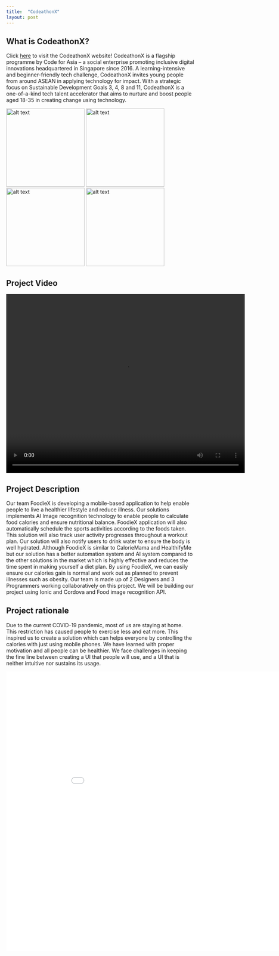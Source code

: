 ```yaml
---
title:  "CodeathonX"
layout: post
---
```

## What is CodeathonX?
Click <a href="https://www.codefor.asia/codeathonx-2021/">here</a> to visit the CodeathonX website!
CodeathonX is a flagship programme by Code for Asia – a social enterprise promoting inclusive digital innovations headquartered in Singapore since 2016. A learning-intensive and beginner-friendly tech challenge, CodeathonX invites young people from around ASEAN in applying technology for impact. With a strategic focus on Sustainable Development Goals 3, 4, 8 and 11, CodeathonX is a one-of-a-kind tech talent accelerator that aims to nurture and boost people aged 18-35 in creating change using technology.

<img src="https://www.codefor.asia/wp-content/uploads/2021/06/E_SDG_Icons-03.jpeg" alt="alt text" title="image Title" width="210"/>
<img src="https://www.codefor.asia/wp-content/uploads/2021/06/E_SDG_Icons-04.jpeg" alt="alt text" title="image Title" width="210"/>
<img src="https://www.codefor.asia/wp-content/uploads/2021/06/E_SDG_Icons-08.jpeg" alt="alt text" title="image Title" width="210"/>
<img src="https://www.codefor.asia/wp-content/uploads/2021/06/E_SDG_Icons-11.jpeg" alt="alt text" title="image Title" width="210"/>

## Project Video
<video width="640" height="480" controls>
  <source src="/assets/FoodieX.mp4" type="video/mp4">
  Your browser does not support the video tag.
</video>

## Project Description
Our team FoodieX is developing a mobile-based application to help enable people to live a healthier lifestyle and reduce illness. 
Our solutions implements AI Image recognition technology to enable people to calculate food calories and ensure nutritional balance. FoodieX application will also automatically schedule the sports activities according to the foods taken. This solution will also track user activity progresses throughout a workout plan. Our solution will also notify users to drink water to ensure the body is well hydrated. Although FoodieX is similar to CalorieMama and HealthifyMe but our solution has a better automation system and AI system compared to the other solutions in the market which is highly effective and reduces the time spent in making yourself a diet plan. By using FoodieX, we can easily ensure our calories gain is normal and work out as planned to prevent illnesses such as obesity. Our team is made up of 2 Designers and 3 Programmers working collaboratively on this project. We will be building our project using Ionic and Cordova and Food image recognition API.

## Project rationale
Due to the current COVID-19 pandemic, most of us are staying at home. This restriction has caused people to exercise less and eat more. This inspired us to create a solution which can helps everyone by controlling the calories with just using mobile phones. We have learned with proper motivation and all people can be healthier. We face challenges in keeping the fine line between creating a UI that people will use, and a UI that is neither intuitive nor sustains its usage.

<embed src="/assets/codeathonCert.pdf" type="application/pdf" width="950px" height="750px"/>
